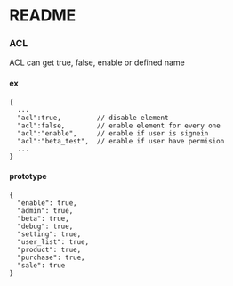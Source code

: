 # README  
  
  
### ACL  
  
ACL can get true, false, enable or defined name  
  
#### ex  

    {  
      ...  
      "acl":true,         // disable element  
      "acl":false,        // enable element for every one 
      "acl":"enable",     // enable if user is signein 
      "acl":"beta_test",  // enable if user have permision 
      ...  
    }  
  
#### prototype
  
    { 
      "enable": true,
      "admin": true,  
      "beta": true,  
      "debug": true,  
      "setting": true,  
      "user_list": true,  
      "product": true,  
      "purchase": true,  
      "sale": true  
    }  


  
  